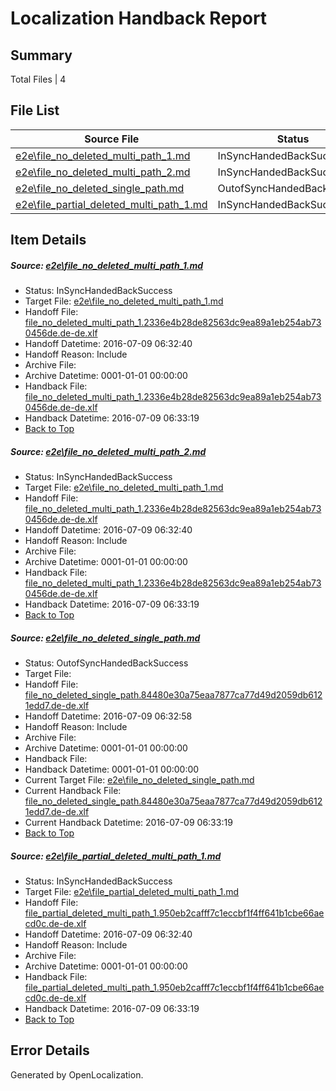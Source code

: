 # <a name='report-top'></a> Localization Handback Report

## Summary
 Total Files | 4

## File List
 Source File | Status | Details 
 ----------- | ------ | ------- 
 [e2e\file_no_deleted_multi_path_1.md](https://github.com/OpenLocalizationTestOrg/oltest/blob/9e3f39b56e3eea2dabe67c0a70ea56ba85efe9fc/e2e/file_no_deleted_multi_path_1.md) | InSyncHandedBackSuccess | [Details](#128b5371186be6467ebae12920196f0522b9106f1)
 [e2e\file_no_deleted_multi_path_2.md](https://github.com/OpenLocalizationTestOrg/oltest/blob/1aa6d11a4b970a2ada17bb2181dbbf72ecba77ab/e2e/file_no_deleted_multi_path_2.md) | InSyncHandedBackSuccess | [Details](#128b5371186be6467ebae12920196f0522b9106f2)
 [e2e\file_no_deleted_single_path.md](https://github.com/OpenLocalizationTestOrg/oltest/blob/1aa6d11a4b970a2ada17bb2181dbbf72ecba77ab/e2e/file_no_deleted_single_path.md) | OutofSyncHandedBackSuccess | [Details](#adfa4d7238a455a7eeb792c0427bfe43b710f9c83)
 [e2e\file_partial_deleted_multi_path_1.md](https://github.com/OpenLocalizationTestOrg/oltest/blob/9e3f39b56e3eea2dabe67c0a70ea56ba85efe9fc/e2e/file_partial_deleted_multi_path_1.md) | InSyncHandedBackSuccess | [Details](#c81558d3f1ad34baca4f74136206b3cd777211b04)

## Item Details
##### <a name='128b5371186be6467ebae12920196f0522b9106f1'></a> Source: [e2e\file_no_deleted_multi_path_1.md](https://github.com/OpenLocalizationTestOrg/oltest/blob/9e3f39b56e3eea2dabe67c0a70ea56ba85efe9fc/e2e/file_no_deleted_multi_path_1.md)
* Status: InSyncHandedBackSuccess
* Target File: [e2e\file_no_deleted_multi_path_1.md](https://github.com/OpenLocalizationTestOrg/oltest-dede-fly/blob/e5c1e14cd70b3ef8a996975e6d8e248719ae2819/e2e/file_no_deleted_multi_path_1.md)
* Handoff File: [file_no_deleted_multi_path_1.2336e4b28de82563dc9ea89a1eb254ab730456de.de-de.xlf](https://github.com/OpenLocalizationTestOrg/olhandoff-e2e/blob/44312cb8ef3a0de44ed4bc8ee73cc063108d26dd/ol-handoff/OpenLocalizationTestOrg/oltest-dede-fly/ci/mt/file_no_deleted_multi_path_1.2336e4b28de82563dc9ea89a1eb254ab730456de.de-de.xlf)
* Handoff Datetime: 2016-07-09 06:32:40
* Handoff Reason: Include
* Archive File: 
* Archive Datetime: 0001-01-01 00:00:00
* Handback File: [file_no_deleted_multi_path_1.2336e4b28de82563dc9ea89a1eb254ab730456de.de-de.xlf](https://github.com/OpenLocalizationTestOrg/olhandback-e2e/blob/53598fd512074767b95838da3823e479bf81ec2e/ol-handback/OpenLocalizationTestOrg/oltest-dede-fly/ci/mt/file_no_deleted_multi_path_1.2336e4b28de82563dc9ea89a1eb254ab730456de.de-de.xlf)
* Handback Datetime: 2016-07-09 06:33:19
* [Back to Top](#report-top)

##### <a name='128b5371186be6467ebae12920196f0522b9106f2'></a> Source: [e2e\file_no_deleted_multi_path_2.md](https://github.com/OpenLocalizationTestOrg/oltest/blob/1aa6d11a4b970a2ada17bb2181dbbf72ecba77ab/e2e/file_no_deleted_multi_path_2.md)
* Status: InSyncHandedBackSuccess
* Target File: [e2e\file_no_deleted_multi_path_1.md](https://github.com/OpenLocalizationTestOrg/oltest-dede-fly/blob/e5c1e14cd70b3ef8a996975e6d8e248719ae2819/e2e/file_no_deleted_multi_path_1.md)
* Handoff File: [file_no_deleted_multi_path_1.2336e4b28de82563dc9ea89a1eb254ab730456de.de-de.xlf](https://github.com/OpenLocalizationTestOrg/olhandoff-e2e/blob/44312cb8ef3a0de44ed4bc8ee73cc063108d26dd/ol-handoff/OpenLocalizationTestOrg/oltest-dede-fly/ci/mt/file_no_deleted_multi_path_1.2336e4b28de82563dc9ea89a1eb254ab730456de.de-de.xlf)
* Handoff Datetime: 2016-07-09 06:32:40
* Handoff Reason: Include
* Archive File: 
* Archive Datetime: 0001-01-01 00:00:00
* Handback File: [file_no_deleted_multi_path_1.2336e4b28de82563dc9ea89a1eb254ab730456de.de-de.xlf](https://github.com/OpenLocalizationTestOrg/olhandback-e2e/blob/53598fd512074767b95838da3823e479bf81ec2e/ol-handback/OpenLocalizationTestOrg/oltest-dede-fly/ci/mt/file_no_deleted_multi_path_1.2336e4b28de82563dc9ea89a1eb254ab730456de.de-de.xlf)
* Handback Datetime: 2016-07-09 06:33:19
* [Back to Top](#report-top)

##### <a name='adfa4d7238a455a7eeb792c0427bfe43b710f9c83'></a> Source: [e2e\file_no_deleted_single_path.md](https://github.com/OpenLocalizationTestOrg/oltest/blob/1aa6d11a4b970a2ada17bb2181dbbf72ecba77ab/e2e/file_no_deleted_single_path.md)
* Status: OutofSyncHandedBackSuccess
* Target File: 
* Handoff File: [file_no_deleted_single_path.84480e30a75eaa7877ca77d49d2059db6121edd7.de-de.xlf](https://github.com/OpenLocalizationTestOrg/olhandoff-e2e/blob/955b4c8c45ccc14ab74fd813c29c9f9fe6f0547c/ol-handoff/OpenLocalizationTestOrg/oltest-dede-fly/ci/mt/file_no_deleted_single_path.84480e30a75eaa7877ca77d49d2059db6121edd7.de-de.xlf)
* Handoff Datetime: 2016-07-09 06:32:58
* Handoff Reason: Include
* Archive File: 
* Archive Datetime: 0001-01-01 00:00:00
* Handback File: 
* Handback Datetime: 0001-01-01 00:00:00
* Current Target File: [e2e\file_no_deleted_single_path.md](https://github.com/OpenLocalizationTestOrg/oltest-dede-fly/blob/e5c1e14cd70b3ef8a996975e6d8e248719ae2819/e2e/file_no_deleted_single_path.md)
* Current Handback File: [file_no_deleted_single_path.84480e30a75eaa7877ca77d49d2059db6121edd7.de-de.xlf](https://github.com/OpenLocalizationTestOrg/olhandback-e2e/blob/53598fd512074767b95838da3823e479bf81ec2e/ol-handback/OpenLocalizationTestOrg/oltest-dede-fly/ci/mt/file_no_deleted_single_path.84480e30a75eaa7877ca77d49d2059db6121edd7.de-de.xlf)
* Current Handback Datetime: 2016-07-09 06:33:19
* [Back to Top](#report-top)

##### <a name='c81558d3f1ad34baca4f74136206b3cd777211b04'></a> Source: [e2e\file_partial_deleted_multi_path_1.md](https://github.com/OpenLocalizationTestOrg/oltest/blob/9e3f39b56e3eea2dabe67c0a70ea56ba85efe9fc/e2e/file_partial_deleted_multi_path_1.md)
* Status: InSyncHandedBackSuccess
* Target File: [e2e\file_partial_deleted_multi_path_1.md](https://github.com/OpenLocalizationTestOrg/oltest-dede-fly/blob/e5c1e14cd70b3ef8a996975e6d8e248719ae2819/e2e/file_partial_deleted_multi_path_1.md)
* Handoff File: [file_partial_deleted_multi_path_1.950eb2cafff7c1eccbf1f4ff641b1cbe66aecd0c.de-de.xlf](https://github.com/OpenLocalizationTestOrg/olhandoff-e2e/blob/44312cb8ef3a0de44ed4bc8ee73cc063108d26dd/ol-handoff/OpenLocalizationTestOrg/oltest-dede-fly/ci/mt/file_partial_deleted_multi_path_1.950eb2cafff7c1eccbf1f4ff641b1cbe66aecd0c.de-de.xlf)
* Handoff Datetime: 2016-07-09 06:32:40
* Handoff Reason: Include
* Archive File: 
* Archive Datetime: 0001-01-01 00:00:00
* Handback File: [file_partial_deleted_multi_path_1.950eb2cafff7c1eccbf1f4ff641b1cbe66aecd0c.de-de.xlf](https://github.com/OpenLocalizationTestOrg/olhandback-e2e/blob/53598fd512074767b95838da3823e479bf81ec2e/ol-handback/OpenLocalizationTestOrg/oltest-dede-fly/ci/mt/file_partial_deleted_multi_path_1.950eb2cafff7c1eccbf1f4ff641b1cbe66aecd0c.de-de.xlf)
* Handback Datetime: 2016-07-09 06:33:19
* [Back to Top](#report-top)


## Error Details

Generated by OpenLocalization.
